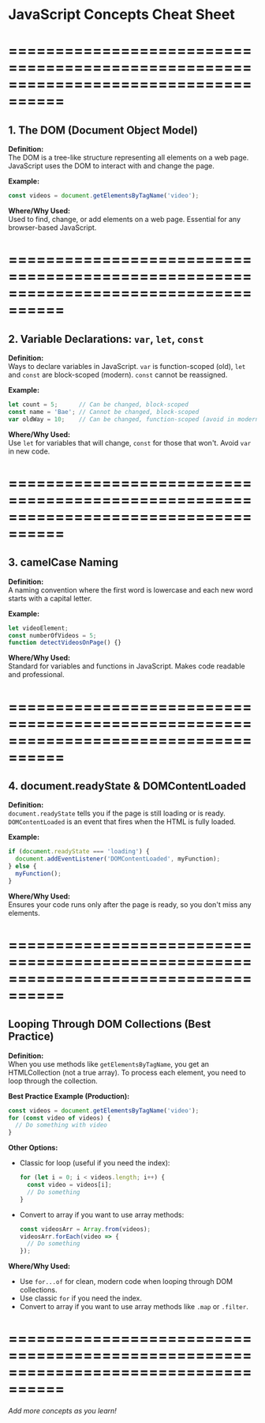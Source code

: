 # JavaScript Concepts Cheat Sheet

====================================================================================
====================================================================================

## 1. The DOM (Document Object Model)

**Definition:**  
The DOM is a tree-like structure representing all elements on a web page. JavaScript uses the DOM to interact with and change the page.

**Example:**
```js
const videos = document.getElementsByTagName('video');
```

**Where/Why Used:**  
Used to find, change, or add elements on a web page. Essential for any browser-based JavaScript.

====================================================================================
====================================================================================

## 2. Variable Declarations: `var`, `let`, `const`

**Definition:**  
Ways to declare variables in JavaScript. `var` is function-scoped (old), `let` and `const` are block-scoped (modern). `const` cannot be reassigned.

**Example:**
```js
let count = 5;      // Can be changed, block-scoped
const name = 'Bae'; // Cannot be changed, block-scoped
var oldWay = 10;    // Can be changed, function-scoped (avoid in modern code)
```

**Where/Why Used:**  
Use `let` for variables that will change, `const` for those that won't. Avoid `var` in new code.

====================================================================================
====================================================================================

## 3. camelCase Naming

**Definition:**  
A naming convention where the first word is lowercase and each new word starts with a capital letter.

**Example:**
```js
let videoElement;
const numberOfVideos = 5;
function detectVideosOnPage() {}
```

**Where/Why Used:**  
Standard for variables and functions in JavaScript. Makes code readable and professional.

====================================================================================
====================================================================================

## 4. document.readyState & DOMContentLoaded

**Definition:**  
`document.readyState` tells you if the page is still loading or is ready. `DOMContentLoaded` is an event that fires when the HTML is fully loaded.

**Example:**
```js
if (document.readyState === 'loading') {
  document.addEventListener('DOMContentLoaded', myFunction);
} else {
  myFunction();
}
```

**Where/Why Used:**  
Ensures your code runs only after the page is ready, so you don't miss any elements.

====================================================================================
====================================================================================

## Looping Through DOM Collections (Best Practice)

**Definition:**  
When you use methods like `getElementsByTagName`, you get an HTMLCollection (not a true array). To process each element, you need to loop through the collection.

**Best Practice Example (Production):**
```js
const videos = document.getElementsByTagName('video');
for (const video of videos) {
  // Do something with video
}
```

**Other Options:**
- Classic for loop (useful if you need the index):
  ```js
  for (let i = 0; i < videos.length; i++) {
    const video = videos[i];
    // Do something
  }
  ```
- Convert to array if you want to use array methods:
  ```js
  const videosArr = Array.from(videos);
  videosArr.forEach(video => {
    // Do something
  });
  ```

**Where/Why Used:**  
- Use `for...of` for clean, modern code when looping through DOM collections.
- Use classic `for` if you need the index.
- Convert to array if you want to use array methods like `.map` or `.filter`.

====================================================================================
====================================================================================

*Add more concepts as you learn!* 